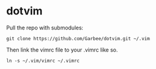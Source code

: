 dotvim
======
Pull the repo with submodules:
```
git clone https://github.com/Garbee/dotvim.git ~/.vim
```
Then link the vimrc file to your .vimrc like so.
```
ln -s ~/.vim/vimrc ~/.vimrc
```
